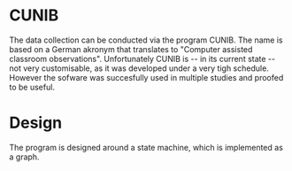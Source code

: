# CUNIB 

The data collection can be conducted via the program CUNIB. The name is based on a German akronym that translates to "Computer assisted classroom observations". Unfortunately CUNIB is -- in its current state --  not very customisable, as it was developed under a very tigh schedule. However the sofware was succesfully used in multiple studies and proofed to be useful.

# Design 
The program is designed around a state machine, which is implemented as a graph. 
